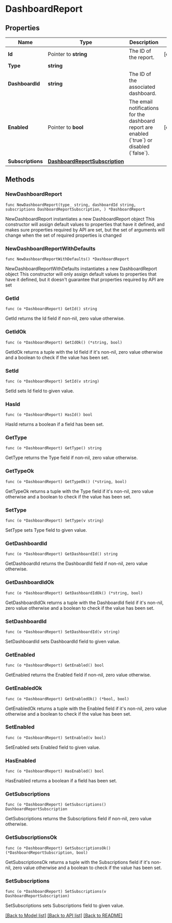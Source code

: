 # DashboardReport

## Properties

Name | Type | Description | Notes
------------ | ------------- | ------------- | -------------
**Id** | Pointer to **string** | The ID of the report. | [optional] 
**Type** | **string** |  | 
**DashboardId** | **string** | The ID of the associated dashboard. | 
**Enabled** | Pointer to **bool** | The email notifications for the dashboard report are enabled (&#x60;true&#x60;) or disabled (&#x60;false&#x60;). | [optional] 
**Subscriptions** | [**DashboardReportSubscription**](DashboardReportSubscription.md) |  | 

## Methods

### NewDashboardReport

`func NewDashboardReport(type_ string, dashboardId string, subscriptions DashboardReportSubscription, ) *DashboardReport`

NewDashboardReport instantiates a new DashboardReport object
This constructor will assign default values to properties that have it defined,
and makes sure properties required by API are set, but the set of arguments
will change when the set of required properties is changed

### NewDashboardReportWithDefaults

`func NewDashboardReportWithDefaults() *DashboardReport`

NewDashboardReportWithDefaults instantiates a new DashboardReport object
This constructor will only assign default values to properties that have it defined,
but it doesn't guarantee that properties required by API are set

### GetId

`func (o *DashboardReport) GetId() string`

GetId returns the Id field if non-nil, zero value otherwise.

### GetIdOk

`func (o *DashboardReport) GetIdOk() (*string, bool)`

GetIdOk returns a tuple with the Id field if it's non-nil, zero value otherwise
and a boolean to check if the value has been set.

### SetId

`func (o *DashboardReport) SetId(v string)`

SetId sets Id field to given value.

### HasId

`func (o *DashboardReport) HasId() bool`

HasId returns a boolean if a field has been set.

### GetType

`func (o *DashboardReport) GetType() string`

GetType returns the Type field if non-nil, zero value otherwise.

### GetTypeOk

`func (o *DashboardReport) GetTypeOk() (*string, bool)`

GetTypeOk returns a tuple with the Type field if it's non-nil, zero value otherwise
and a boolean to check if the value has been set.

### SetType

`func (o *DashboardReport) SetType(v string)`

SetType sets Type field to given value.


### GetDashboardId

`func (o *DashboardReport) GetDashboardId() string`

GetDashboardId returns the DashboardId field if non-nil, zero value otherwise.

### GetDashboardIdOk

`func (o *DashboardReport) GetDashboardIdOk() (*string, bool)`

GetDashboardIdOk returns a tuple with the DashboardId field if it's non-nil, zero value otherwise
and a boolean to check if the value has been set.

### SetDashboardId

`func (o *DashboardReport) SetDashboardId(v string)`

SetDashboardId sets DashboardId field to given value.


### GetEnabled

`func (o *DashboardReport) GetEnabled() bool`

GetEnabled returns the Enabled field if non-nil, zero value otherwise.

### GetEnabledOk

`func (o *DashboardReport) GetEnabledOk() (*bool, bool)`

GetEnabledOk returns a tuple with the Enabled field if it's non-nil, zero value otherwise
and a boolean to check if the value has been set.

### SetEnabled

`func (o *DashboardReport) SetEnabled(v bool)`

SetEnabled sets Enabled field to given value.

### HasEnabled

`func (o *DashboardReport) HasEnabled() bool`

HasEnabled returns a boolean if a field has been set.

### GetSubscriptions

`func (o *DashboardReport) GetSubscriptions() DashboardReportSubscription`

GetSubscriptions returns the Subscriptions field if non-nil, zero value otherwise.

### GetSubscriptionsOk

`func (o *DashboardReport) GetSubscriptionsOk() (*DashboardReportSubscription, bool)`

GetSubscriptionsOk returns a tuple with the Subscriptions field if it's non-nil, zero value otherwise
and a boolean to check if the value has been set.

### SetSubscriptions

`func (o *DashboardReport) SetSubscriptions(v DashboardReportSubscription)`

SetSubscriptions sets Subscriptions field to given value.



[[Back to Model list]](../README.md#documentation-for-models) [[Back to API list]](../README.md#documentation-for-api-endpoints) [[Back to README]](../README.md)


